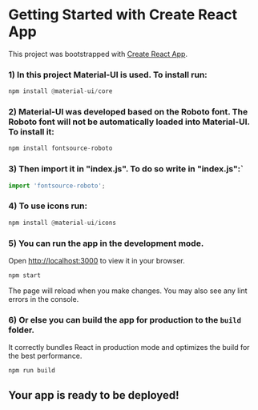 # Getting Started with Create React App

This project was bootstrapped with [Create React App](https://github.com/facebook/create-react-app).

### 1) In this project Material-UI is used. To install run:
```python
npm install @material-ui/core
```
### 2) Material-UI was developed based on the Roboto font. The Roboto font will not be automatically loaded into Material-UI. To install it:
```python
npm install fontsource-roboto
```
### 3) Then import it in "index.js". To do so write in "index.js":`
```python
import 'fontsource-roboto';
```
### 4) To use icons run:
```python
npm install @material-ui/icons
```
### 5) You can run the app in the development mode.
Open [http://localhost:3000](http://localhost:3000) to view it in your browser.
```python
npm start
```
The page will reload when you make changes.
You may also see any lint errors in the console.
### 6) Or else you can build the app for production to the `build` folder.
It correctly bundles React in production mode and optimizes the build for the best performance.
```python
npm run build
```
## Your app is ready to be deployed!
